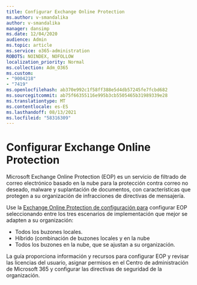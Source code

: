 ```yaml
---
title: Configurar Exchange Online Protection
ms.author: v-smandalika
author: v-smandalika
manager: dansimp
ms.date: 12/04/2020
audience: Admin
ms.topic: article
ms.service: o365-administration
ROBOTS: NOINDEX, NOFOLLOW
localization_priority: Normal
ms.collection: Adm_O365
ms.custom:
- "9004218"
- "7419"
ms.openlocfilehash: ab370e992c1f58ff388e5d4db57245fe7fcbd682
ms.sourcegitcommit: ab75f66355116e995b3cb5505465b31989339e28
ms.translationtype: MT
ms.contentlocale: es-ES
ms.lasthandoff: 08/13/2021
ms.locfileid: "58316309"
---
```

# <a name="set-up-exchange-online-protection"></a>Configurar Exchange Online Protection

Microsoft Exchange Online Protection (EOP) es un servicio de filtrado de correo electrónico basado en la nube para la protección contra correo no deseado, malware y suplantación de documentos, con características que protegen a su organización de infracciones de directivas de mensajería.

Use la [Exchange Online Protection de configuración para](https://admin.microsoft.com/adminportal/home?#/modernonboarding/setupexchangeonlineprotection) configurar EOP seleccionando entre los tres escenarios de implementación que mejor se adapten a su organización:

- Todos los buzones locales.
- Híbrido (combinación de buzones locales y en la nube
- Todos los buzones en la nube, que se ajustan a su organización.

La guía proporciona información y recursos para configurar EOP y revisar las licencias del usuario, asignar permisos en el Centro de administración de Microsoft 365 y configurar las directivas de seguridad de la organización.
